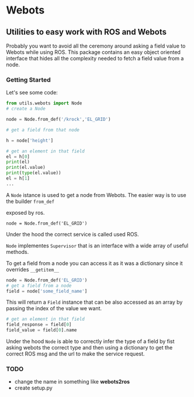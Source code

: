 # Webots 
## Utilities to easy work with ROS and Webots
Probably you want to avoid all the ceremony around asking a field value to Webots while using ROS. This package contains an easy object oriented interface that hides all the complexity needed to fetch a field value from a node.

### Getting Started
Let's see some code:

```python
from utils.webots import Node 
# create a Node

node = Node.from_def('/krock','EL_GRID')

# get a field from that node

h = node['height']

# get an element in that field
el = h[0]
print(el)
print(el.value)
print(type(el.value))
el = h[1]
...

```
A `Node` istance is used to get a node from Webots. The easier way is to use the builder `from_def`

exposed by ros.
```
node = Node.from_def('EL_GRID')
```
Under the hood the correct service is called used ROS.

`Node` implementes `Supervisor` that is an interface with a wide array of useful methods.

To get a field from a node you
can access it as it was a dictionary since it overrides `__getitem__`
```python
node = Node.from_def('EL_GRID')
# get a field from a node
field = node['some_field_name'] 
```

This will return a `Field` instance that can be also accessed as an array by passing the index of the value we want.

```python
# get an element in that field
field_response = field[0]
field_value = field[0].name
```

Under the hood `Node` is able to correctly infer the type of a field by fist asking webots the
correct type and then using a dictionary to get the correct ROS msg and the url to make
the service request.

### TODO
- change the name in something like **webots2ros**
- create setup.py